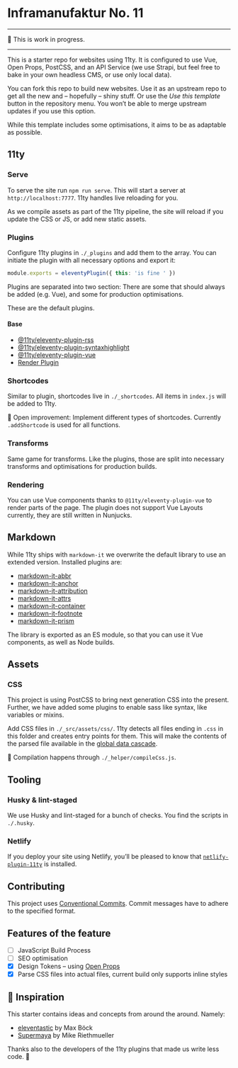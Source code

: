 # Inframanufaktur No. 11

---

🚧 This is work in progress.

---

This is a starter repo for websites using 11ty. It is configured to use Vue, Open Props, PostCSS, and an API Service (we use Strapi, but feel free to bake in your own headless CMS, or use only local data).

You can fork this repo to build new websites. Use it as an upstream repo to get all the new and – hopefully – shiny stuff. Or use the _Use this template_ button in the repository menu. You won’t be able to merge upstream updates if you use this option.

While this template includes some optimisations, it aims to be as adaptable as possible.

## 11ty

### Serve

To serve the site run `npm run serve`. This will start a server at `http://localhost:7777`. 11ty handles live reloading for you.

As we compile assets as part of the 11ty pipeline, the site will reload if you update the CSS or JS, or add new static assets.

### Plugins

Configure 11ty plugins in `./_plugins` and add them to the array. You can initiate the plugin with all necessary options and export it:

```js
module.exports = eleventyPlugin({ this: 'is fine ' })
```

Plugins are separated into two section: There are some that should always be added (e.g. Vue), and some for production optimisations.

These are the default plugins.

#### Base

- [@11ty/eleventy-plugin-rss](https://www.11ty.dev/docs/plugins/rss/)
- [@11ty/eleventy-plugin-syntaxhighlight](https://www.11ty.dev/docs/plugins/syntaxhighlight/)
- [@11ty/eleventy-plugin-vue](https://github.com/11ty/eleventy-plugin-vue/)
- [Render Plugin](https://www.11ty.dev/docs/plugins/render/)

### Shortcodes

Similar to plugin, shortcodes live in `./_shortcodes`. All items in `index.js` will be added to 11ty.

💁 Open improvement: Implement different types of shortcodes. Currently `.addShortcode` is used for all functions.

### Transforms

Same game for transforms. Like the plugins, those are split into necessary transforms and optimisations for production builds.

### Rendering

You can use Vue components thanks to `@11ty/eleventy-plugin-vue` to render parts of the page. The plugin does not support Vue Layouts currently, they are still written in Nunjucks.

## Markdown

While 11ty ships with `markdown-it` we overwrite the default library to use an extended version. Installed plugins are:

- [markdown-it-abbr](https://github.com/markdown-it/markdown-it-abbr)
- [markdown-it-anchor](https://github.com/valeriangalliat/markdown-it-anchor)
- [markdown-it-attribution](https://github.com/dweidner/markdown-it-attribution)
- [markdown-it-attrs](https://github.com/arve0/markdown-it-attrs)
- [markdown-it-container](https://github.com/markdown-it/markdown-it-container)
- [markdown-it-footnote](https://github.com/markdown-it/markdown-it-footnote)
- [markdown-it-prism](https://github.com/jGleitz/markdown-it-prism)

The library is exported as an ES module, so that you can use it Vue components, as well as Node builds.

## Assets

### CSS

This project is using PostCSS to bring next generation CSS into the present. Further, we have added some plugins to enable sass like syntax, like variables or mixins.

Add CSS files in `./_src/assets/css/`. 11ty detects all files ending in `.css` in this folder and creates entry points for them. This will make the contents of the parsed file available in the [global data cascade](https://www.11ty.dev/docs/data-global/).

💁 Compilation happens through `./_helper/compileCss.js`.

## Tooling

### Husky & lint-staged

We use Husky and lint-staged for a bunch of checks. You find the scripts in `./.husky`.

### Netlify

If you deploy your site using Netlify, you’ll be pleased to know that [`netlify-plugin-11ty`](https://github.com/zeroby0/netlify-plugin-11ty) is installed.

## Contributing

This project uses [Conventional Commits](https://www.conventionalcommits.org/). Commit messages have to adhere to the specified format.

## Features of the feature

- [ ] JavaScript Build Process
- [ ] SEO optimisation
- [x] Design Tokens – using [Open Props](https://open-props.style/)
- [x] Parse CSS files into actual files, current build only supports inline styles

## 🌟 Inspiration

This starter contains ideas and concepts from around the around. Namely:

- [eleventastic](https://github.com/maxboeck/eleventastic) by Max Böck
- [Supermaya](https://github.com/MadeByMike/supermaya) by Mike Riethmueller

Thanks also to the developers of the 11ty plugins that made us write less code. 💞
